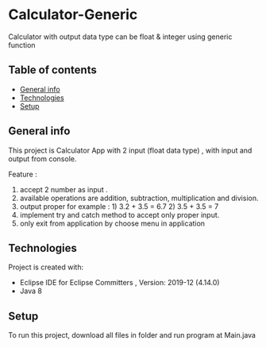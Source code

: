 # Calculator-Generic
Calculator with output data type can be float &amp; integer using generic function

## Table of contents
* [General info](#general-info)
* [Technologies](#technologies)
* [Setup](#setup)

## General info
This project is Calculator App with 2 input (float data type) , with input and output from console.

Feature :
1. accept 2 number as input .
2. available operations are addition, subtraction, multiplication and division.
3. output proper 
   for example : 1) 3.2 + 3.5 = 6.7
                 2) 3.5 + 3.5 = 7
4. implement try and catch method to accept only proper input.
5. only exit from application by choose menu in application

## Technologies
Project is created with:
* Eclipse IDE for Eclipse Committers , Version: 2019-12 (4.14.0)
* Java 8
	
## Setup
To run this project, download all files in folder and run program at Main.java 


